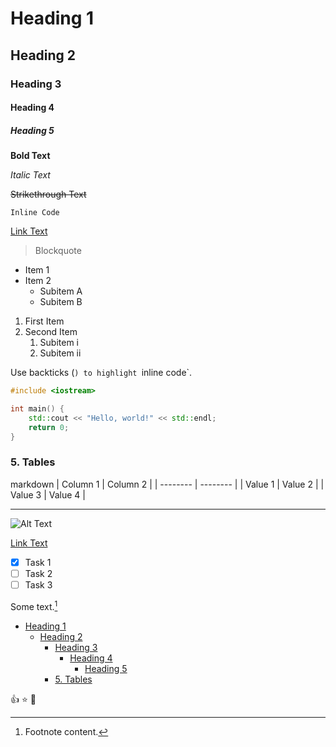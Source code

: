 # Heading 1

## Heading 2

### Heading 3

#### Heading 4

##### Heading 5

**Bold Text**

*Italic Text*

~~Strikethrough Text~~

`Inline Code`

[Link Text](https://example.com)

> Blockquote

- Item 1
- Item 2
  - Subitem A
  - Subitem B

1. First Item
2. Second Item
   1. Subitem i
   2. Subitem ii

Use backticks (`) to highlight `inline code`.

```cpp
#include <iostream>

int main() {
    std::cout << "Hello, world!" << std::endl;
    return 0;
}
```


### 5. Tables

markdown
| Column 1 | Column 2 |
| -------- | -------- |
| Value 1  | Value 2  |
| Value 3  | Value 4  |

---

![Alt Text](image-url.jpg)

[Link Text](https://example.com)

- [x] Task 1
- [ ] Task 2
- [ ] Task 3

Some text.[^1]

[^1]: Footnote content.

<!-- TOC depthFrom:2 depthTo:6 withLinks:1 updateOnSave:1 -->

- [Heading 1](#heading-1)
  - [Heading 2](#heading-2)
    - [Heading 3](#heading-3)
      - [Heading 4](#heading-4)
        - [Heading 5](#heading-5)
    - [5. Tables](#5-tables)

<!-- /TOC -->


:thumbsup: :star: :rocket:
